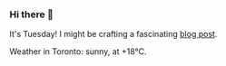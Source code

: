 ### Hi there :wave:

It's Tuesday! I might be crafting a fascinating [blog post](https://benjaminwuethrich.dev).

Weather in Toronto: sunny, at +18°C.
